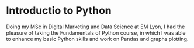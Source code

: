 # Introductio to Python
Doing my MSc in Digital Marketing and Data Science at EM Lyon, I had the pleasure of taking the Fundamentals of Python course, in which I was able to enhance my basic Python skills and work on Pandas and graphs plotting. 
